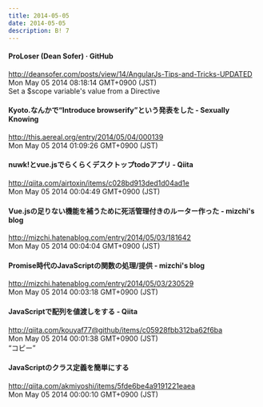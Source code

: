 ```yaml
---
title: 2014-05-05
date: 2014-05-05
description: B! 7
---
```


#### ProLoser (Dean Sofer) · GitHub
http://deansofer.com/posts/view/14/AngularJs-Tips-and-Tricks-UPDATED<br>
Mon May 05 2014 08:18:14 GMT+0900 (JST)<br>
Set a $scope variable's value from a Directive


#### Kyoto.なんかで“Introduce browserify”という発表をした - Sexually Knowing
http://this.aereal.org/entry/2014/05/04/000139<br>
Mon May 05 2014 01:09:26 GMT+0900 (JST)<br>


#### nuwk!とvue.jsでらくらくデスクトップtodoアプリ - Qiita
http://qiita.com/airtoxin/items/c028bd913ded1d04ad1e<br>
Mon May 05 2014 00:04:49 GMT+0900 (JST)<br>


#### Vue.jsの足りない機能を補うために死活管理付きのルーター作った - mizchi's blog
http://mizchi.hatenablog.com/entry/2014/05/03/181642<br>
Mon May 05 2014 00:04:04 GMT+0900 (JST)<br>


#### Promise時代のJavaScriptの関数の処理/提供 - mizchi's blog
http://mizchi.hatenablog.com/entry/2014/05/03/230529<br>
Mon May 05 2014 00:03:18 GMT+0900 (JST)<br>


#### JavaScriptで配列を値渡しをする - Qiita
http://qiita.com/kouyaf77@github/items/c05928fbb312ba62f6ba<br>
Mon May 05 2014 00:01:38 GMT+0900 (JST)<br>
“コピー”


#### JavaScriptのクラス定義を簡単にする
http://qiita.com/akmiyoshi/items/5fde6be4a9191221eaea<br>
Mon May 05 2014 00:00:10 GMT+0900 (JST)<br>


